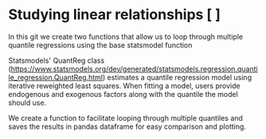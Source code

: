 # Studying linear relationships [ ]

In this git we create two functions that allow us to loop through multiple quantile regressions using the base statsmodel function

Statsmodels' QuantReg class (https://www.statsmodels.org/dev/generated/statsmodels.regression.quantile_regression.QuantReg.html) estimates a quantile regression model using iterative reweighted least squares. When fitting a model, users provide endogenous and exogenous factors along with the quantile the model should use. 

We create a function to facilitate looping through multiple quantiles and saves the results in pandas dataframe for easy comparison and plotting. 
